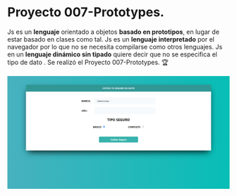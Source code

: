 # Proyecto 007-Prototypes.
Js es un **lenguaje** orientado a objetos **basado en prototipos**, en lugar de estar basado en clases como tal. Js es un **lenguaje interpretado** por el navegador por lo que no se necesita compilarse como otros lenguajes. Js en un **lenguaje dinámico sin tipado** quiere decir que no se especifica el tipo de dato . Se realizó el Proyecto 007-Prototypes.  🏆
<br><br>
<img src="img/pweb.png" alt="Proyecto 007-Prototypes.|Front-end developer| Tecnologías utilizada Js.">
